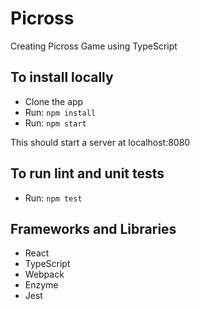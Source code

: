 # Picross
 Creating Picross Game using TypeScript

## To install locally
- Clone the app
- Run: `npm install`
- Run: `npm start`

This should start a server at localhost:8080

## To run lint and unit tests
- Run: `npm test`

## Frameworks and Libraries
- React
- TypeScript
- Webpack
- Enzyme
- Jest
